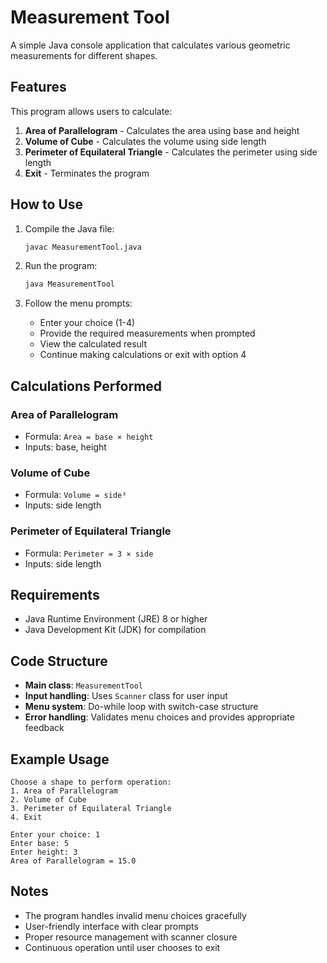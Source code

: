 # Measurement Tool

A simple Java console application that calculates various geometric measurements for different shapes.

## Features

This program allows users to calculate:

1. **Area of Parallelogram** - Calculates the area using base and height
2. **Volume of Cube** - Calculates the volume using side length
3. **Perimeter of Equilateral Triangle** - Calculates the perimeter using side length
4. **Exit** - Terminates the program

## How to Use

1. Compile the Java file:
   ```bash
   javac MeasurementTool.java
   ```

2. Run the program:
   ```bash
   java MeasurementTool
   ```

3. Follow the menu prompts:
   - Enter your choice (1-4)
   - Provide the required measurements when prompted
   - View the calculated result
   - Continue making calculations or exit with option 4

## Calculations Performed

### Area of Parallelogram
- Formula: `Area = base × height`
- Inputs: base, height

### Volume of Cube
- Formula: `Volume = side³`
- Inputs: side length

### Perimeter of Equilateral Triangle
- Formula: `Perimeter = 3 × side`
- Inputs: side length

## Requirements

- Java Runtime Environment (JRE) 8 or higher
- Java Development Kit (JDK) for compilation

## Code Structure

- **Main class**: `MeasurementTool`
- **Input handling**: Uses `Scanner` class for user input
- **Menu system**: Do-while loop with switch-case structure
- **Error handling**: Validates menu choices and provides appropriate feedback

## Example Usage

```
Choose a shape to perform operation:
1. Area of Parallelogram
2. Volume of Cube
3. Perimeter of Equilateral Triangle
4. Exit

Enter your choice: 1
Enter base: 5
Enter height: 3
Area of Parallelogram = 15.0
```

## Notes

- The program handles invalid menu choices gracefully
- User-friendly interface with clear prompts
- Proper resource management with scanner closure
- Continuous operation until user chooses to exit
